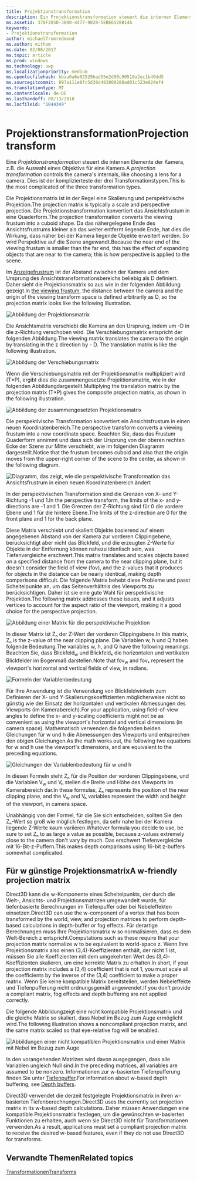 ```yaml
---
title: Projektionstransformation
description: Ein Projektionstransformation steuert die internen Elemente der Kamera, z.B. die Auswahl einer Linse für eine Kamera. Dies ist der komplizierteste der drei Transformationstypen.
ms.assetid: 378F205D-3800-4477-9820-5EBE6528B14A
keywords:
- Projektionstransformation
author: michaelfromredmond
ms.author: mithom
ms.date: 02/08/2017
ms.topic: article
ms.prod: windows
ms.technology: uwp
ms.localizationpriority: medium
ms.openlocfilehash: bbaa0a6e02529bad55e2d90c90510a2ec1b40dd5
ms.sourcegitcommit: 897a111e8fc5d38d483800288ad01c523e924ef4
ms.translationtype: MT
ms.contentlocale: de-DE
ms.lasthandoff: 08/13/2018
ms.locfileid: "1044349"
---
```

# <a name="projection-transform"></a><span data-ttu-id="37218-105">Projektionstransformation</span><span class="sxs-lookup"><span data-stu-id="37218-105">Projection transform</span></span>


<span data-ttu-id="37218-106">Eine *Projektionstransformation* steuert die internen Elemente der Kamera, z.B. die Auswahl eines Objektivs für eine Kamera.</span><span class="sxs-lookup"><span data-stu-id="37218-106">A *projection transformation* controls the camera's internals, like choosing a lens for a camera.</span></span> <span data-ttu-id="37218-107">Dies ist der komplizierteste der drei Transformationstypen.</span><span class="sxs-lookup"><span data-stu-id="37218-107">This is the most complicated of the three transformation types.</span></span>

<span data-ttu-id="37218-108">Die Projektionsmatrix ist in der Regel eine Skalierung und perspektivische Projektion.</span><span class="sxs-lookup"><span data-stu-id="37218-108">The projection matrix is typically a scale and perspective projection.</span></span> <span data-ttu-id="37218-109">Die Projektionstransformation konvertiert das Ansichtsfrustum in eine Quaderform.</span><span class="sxs-lookup"><span data-stu-id="37218-109">The projection transformation converts the viewing frustum into a cuboid shape.</span></span> <span data-ttu-id="37218-110">Da das nähergelegene Ende des Ansichtsfrustrums kleiner als das weiter entfernt liegende Ende, hat dies die Wirkung, dass näher bei der Kamera liegende Objekte erweitert werden. So wird Perspektive auf die Szene angewandt.</span><span class="sxs-lookup"><span data-stu-id="37218-110">Because the near end of the viewing frustum is smaller than the far end, this has the effect of expanding objects that are near to the camera; this is how perspective is applied to the scene.</span></span>

<span data-ttu-id="37218-111">Im [Anzeigefrustrum](viewports-and-clipping.md) ist der Abstand zwischen der Kamera und dem Ursprung des Ansichtstransformationsbereichs beliebig als D definiert. Daher sieht die Projektionsmatrix so aus wie in der folgenden Abbildung gezeigt.</span><span class="sxs-lookup"><span data-stu-id="37218-111">In [the viewing frustum](viewports-and-clipping.md), the distance between the camera and the origin of the viewing transform space is defined arbitrarily as D, so the projection matrix looks like the following illustration.</span></span>

![Abbildung der Projektionsmatrix](images/projmat1.png)

<span data-ttu-id="37218-113">Die Ansichtsmatrix verschiebt die Kamera an den Ursprung, indem um -D in die z-Richtung verschoben wird. Die Verschiebungsmatrix entspricht der folgenden Abbildung.</span><span class="sxs-lookup"><span data-stu-id="37218-113">The viewing matrix translates the camera to the origin by translating in the z direction by - D. The translation matrix is like the following illustration.</span></span>

![Abbildung der Verschiebungsmatrix](images/projmat2.png)

<span data-ttu-id="37218-115">Wenn die Verschiebungsmatrix mit der Projektionsmatrix multipliziert wird (T\*P), ergibt dies die zusammengesetzte Projektionsmatrix, wie in der folgenden Abbildungdargestellt.</span><span class="sxs-lookup"><span data-stu-id="37218-115">Multiplying the translation matrix by the projection matrix (T\*P) gives the composite projection matrix, as shown in the following illustration.</span></span>

![Abbildung der zusammengesetzten Projektionsmatrix](images/projmat3.png)

<span data-ttu-id="37218-117">Die perspektivische Transformation konvertiert ein Ansichtsfrustum in einen neuen Koordinatenbereich.</span><span class="sxs-lookup"><span data-stu-id="37218-117">The perspective transform converts a viewing frustum into a new coordinate space.</span></span> <span data-ttu-id="37218-118">Beachten Sie, dass das Frustum Quaderform annimmt und dass sich der Ursprung von der oberen rechten Ecke der Szene zur Mitte verschiebt, wie im folgenden Diagramm dargestellt.</span><span class="sxs-lookup"><span data-stu-id="37218-118">Notice that the frustum becomes cuboid and also that the origin moves from the upper-right corner of the scene to the center, as shown in the following diagram.</span></span>

![Diagramm, das zeigt, wie die perspektivische Transformation das Ansichtsfrustrum in einen neuen Koordinatenbereich ändert](images/cuboid.png)

<span data-ttu-id="37218-120">In der perspektivischen Transformation sind die Grenzen von X- und Y-Richtung -1 und 1.</span><span class="sxs-lookup"><span data-stu-id="37218-120">In the perspective transform, the limits of the x- and y-directions are -1 and 1.</span></span> <span data-ttu-id="37218-121">Die Grenzen der Z-Richtung sind für 0 die vordere Ebene und 1 für die hintere Ebene.</span><span class="sxs-lookup"><span data-stu-id="37218-121">The limits of the z-direction are 0 for the front plane and 1 for the back plane.</span></span>

<span data-ttu-id="37218-122">Diese Matrix verschiebt und skaliert Objekte basierend auf einem angegebenen Abstand von der Kamera zur vorderen Clippingebene, berücksichtigt aber nicht das Blickfeld, und die erzeugten Z-Werte für Objekte in der Entfernung können nahezu identisch sein, was Tiefenvergleiche erschwert.</span><span class="sxs-lookup"><span data-stu-id="37218-122">This matrix translates and scales objects based on a specified distance from the camera to the near clipping plane, but it doesn't consider the field of view (fov), and the z-values that it produces for objects in the distance can be nearly identical, making depth comparisons difficult.</span></span> <span data-ttu-id="37218-123">Die folgende Matrix behebt diese Probleme und passt Scheitelpunkte an, um das Seitenverhältnis des Viewports zu berücksichtigen. Daher ist sie eine gute Wahl für perspektivische Projektion.</span><span class="sxs-lookup"><span data-stu-id="37218-123">The following matrix addresses these issues, and it adjusts vertices to account for the aspect ratio of the viewport, making it a good choice for the perspective projection.</span></span>

![Abbildung einer Matrix für die perspektivische Projektion](images/prjmatx1.png)

<span data-ttu-id="37218-125">In dieser Matrix ist Zₙ der Z-Wert der vorderen Clippingebene.</span><span class="sxs-lookup"><span data-stu-id="37218-125">In this matrix, Zₙ is the z-value of the near clipping plane.</span></span> <span data-ttu-id="37218-126">Die Variablen w, h und Q haben folgende Bedeutung.</span><span class="sxs-lookup"><span data-stu-id="37218-126">The variables w, h, and Q have the following meanings.</span></span> <span data-ttu-id="37218-127">Beachten Sie, dass Blickfeld<sub>w</sub> und Blickfeldₖ die horizontalen und vertikalen Blickfelder im Bogenmaß darstellen.</span><span class="sxs-lookup"><span data-stu-id="37218-127">Note that fov<sub>w</sub> and fovₖ represent the viewport's horizontal and vertical fields of view, in radians.</span></span>

![Formeln der Variablenbedeutung](images/prjmatx2.png)

<span data-ttu-id="37218-129">Für Ihre Anwendung ist die Verwendung von Blickfeldwinkeln zum Definieren der X- und Y-Skalierungskoeffizienten möglicherweise nicht so günstig wie der Einsatz der horizontalen und vertikalen Abmessungen des Viewports (im Kamerabereich).</span><span class="sxs-lookup"><span data-stu-id="37218-129">For your application, using field-of-view angles to define the x- and y-scaling coefficients might not be as convenient as using the viewport's horizontal and vertical dimensions (in camera space).</span></span> <span data-ttu-id="37218-130">Mathematisch verwenden die folgenden beiden Gleichungen für w und h die Abmessungen des Viewports und entsprechen den obigen Gleichungen.</span><span class="sxs-lookup"><span data-stu-id="37218-130">As the math works out, the following two equations for w and h use the viewport's dimensions, and are equivalent to the preceding equations.</span></span>

![Gleichungen der Variablenbedeutung für w und h](images/prjmatx3.png)

<span data-ttu-id="37218-132">In diesen Formeln steht Zₙ für die Position der vorderen Clippingebene, und die Variablen V<sub>w</sub> und Vₕ stellen die Breite und Höhe des Viewports im Kamerabereich dar.</span><span class="sxs-lookup"><span data-stu-id="37218-132">In these formulas, Zₙ represents the position of the near clipping plane, and the V<sub>w</sub> and Vₕ variables represent the width and height of the viewport, in camera space.</span></span>

<span data-ttu-id="37218-133">Unabhängig von der Formel, für die Sie sich entscheiden, sollten Sie den Zₙ-Wert so groß wie möglich festlegen, da sehr nahe bei der Kamera liegende Z-Werte kaum variieren.</span><span class="sxs-lookup"><span data-stu-id="37218-133">Whatever formula you decide to use, be sure to set Zₙ to as large a value as possible, because z-values extremely close to the camera don't vary by much.</span></span> <span data-ttu-id="37218-134">Das erschwert Tiefenvergleiche mit 16-Bit-z-Puffern.</span><span class="sxs-lookup"><span data-stu-id="37218-134">This makes depth comparisons using 16-bit z-buffers somewhat complicated.</span></span>

## <a name="span-idawfriendlyprojectionmatrixspanspan-idawfriendlyprojectionmatrixspanspan-idawfriendlyprojectionmatrixspana-w-friendly-projection-matrix"></a><span data-ttu-id="37218-135"><span id="A_W_Friendly_Projection_Matrix"></span><span id="a_w_friendly_projection_matrix"></span><span id="A_W_FRIENDLY_PROJECTION_MATRIX"></span>Für w günstige Projektionsmatrix</span><span class="sxs-lookup"><span data-stu-id="37218-135"><span id="A_W_Friendly_Projection_Matrix"></span><span id="a_w_friendly_projection_matrix"></span><span id="A_W_FRIENDLY_PROJECTION_MATRIX"></span>A w-friendly projection matrix</span></span>


<span data-ttu-id="37218-136">Direct3D kann die w-Komponente eines Scheitelpunkts, der durch die Welt-, Ansichts- und Projektionsmatrizen umgewandelt wurde, für tiefenbasierte Berechnungen im Tiefenpuffer oder bei Nebeleffekten einsetzen.</span><span class="sxs-lookup"><span data-stu-id="37218-136">Direct3D can use the w-component of a vertex that has been transformed by the world, view, and projection matrices to perform depth-based calculations in depth-buffer or fog effects.</span></span> <span data-ttu-id="37218-137">Für derartige Berechnungen muss Ihre Projektionsmatrix w so normalisieren, dass es dem Welt-Bereich z entspricht.</span><span class="sxs-lookup"><span data-stu-id="37218-137">Computations such as these require that your projection matrix normalize w to be equivalent to world-space z.</span></span> <span data-ttu-id="37218-138">Wenn Ihre Projektionsmatrix also einen (3,4)-Koeffizienten enthält, der nicht 1 ist, müssen Sie alle Koeffizienten mit dem umgekehrten Wert des (3,4)-Koeffizienten skalieren, um eine korrekte Matrix zu erhalten.</span><span class="sxs-lookup"><span data-stu-id="37218-138">In short, if your projection matrix includes a (3,4) coefficient that is not 1, you must scale all the coefficients by the inverse of the (3,4) coefficient to make a proper matrix.</span></span> <span data-ttu-id="37218-139">Wenn Sie keine kompatible Matrix bereitstellen, werden Nebeleffekte und Tiefenpufferung nicht ordnungsgemäß angewendet.</span><span class="sxs-lookup"><span data-stu-id="37218-139">If you don't provide a compliant matrix, fog effects and depth buffering are not applied correctly.</span></span>

<span data-ttu-id="37218-140">Die folgende Abbildungzeigt eine nicht kompatible Projektionsmatrix und die gleiche Matrix so skaliert, dass Nebel im Bezug zum Auge ermöglicht wird.</span><span class="sxs-lookup"><span data-stu-id="37218-140">The following illustration shows a noncompliant projection matrix, and the same matrix scaled so that eye-relative fog will be enabled.</span></span>

![Abbildungen einer nicht kompatiblen Projektionsmatrix und einer Matrix mit Nebel im Bezug zum Auge](images/eyerlmx.png)

<span data-ttu-id="37218-142">In den vorangehenden Matrizen wird davon ausgegangen, dass alle Variablen ungleich Null sind.</span><span class="sxs-lookup"><span data-stu-id="37218-142">In the preceding matrices, all variables are assumed to be nonzero.</span></span> <span data-ttu-id="37218-143">Informationen zur w-basierten Tiefenpufferung finden Sie unter [Tiefenpuffer](depth-buffers.md).</span><span class="sxs-lookup"><span data-stu-id="37218-143">For information about w-based depth buffering, see [Depth buffers](depth-buffers.md).</span></span>

<span data-ttu-id="37218-144">Direct3D verwendet die derzeit festgelegte Projektionsmatrix in ihren w-basierten Tiefenberechnungen.</span><span class="sxs-lookup"><span data-stu-id="37218-144">Direct3D uses the currently set projection matrix in its w-based depth calculations.</span></span> <span data-ttu-id="37218-145">Daher müssen Anwendungen eine kompatible Projektionsmatrix festlegen, um die gewünschten w-basierten Funktionen zu erhalten, auch wenn sie Direct3D nicht für Transformationen verwenden.</span><span class="sxs-lookup"><span data-stu-id="37218-145">As a result, applications must set a compliant projection matrix to receive the desired w-based features, even if they do not use Direct3D for transforms.</span></span>

## <a name="span-idrelated-topicsspanrelated-topics"></a><span data-ttu-id="37218-146"><span id="related-topics"></span>Verwandte Themen</span><span class="sxs-lookup"><span data-stu-id="37218-146"><span id="related-topics"></span>Related topics</span></span>


[<span data-ttu-id="37218-147">Transformationen</span><span class="sxs-lookup"><span data-stu-id="37218-147">Transforms</span></span>](transforms.md)

 

 





